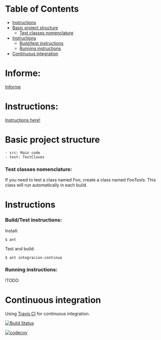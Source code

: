 # Table of Contents
* [Instructions](#instructions)
* [Basic project structure](#basic-project-structure)
    * [Test classes nomenclature](#test-classes-nomenclature)
* [Instructions](#instructions)
    * [Build/test instructions](#buildtest-instructions)
    * [Running instructions](#running-instructions)
* [Continuous integration](#ci)

# Informe:
[Informe](https://www.overleaf.com/1212469133rwtksrpprgrt)

# Instructions:
[Instructions here!](https://docs.google.com/document/d/1OnD7ZRBIIZvv1snlR64WYj33abb-G3OODbTMaystsU8/edit#)

# Basic project structure
    - src: Main code
    - test: TestClases
    
### Test classes nomenclature:
If you need to test a class named _Foo_, create a class named _FooTests_.
This class will run automatically in each build.

# Instructions
### Build/Test instructions:
Install:
```
$ ant
```
Test and build:
```
$ ant integracion-continua
```
### Running instructions:
!TODO

# Continuous integration
Using [Travis CI](https://travis-ci.com/NicoDeGiacomo/ALG3-TP2) for continuous integration.

[![Build Status](https://travis-ci.com/NicoDeGiacomo/ALG3-TP2.svg?token=RnGp7rRLSaxceY1rovxE&branch=master)](https://travis-ci.com/NicoDeGiacomo/ALG3-TP2)

[![codecov](https://codecov.io/gh/NicoDeGiacomo/ALG3-TP2/branch/master/graph/badge.svg?token=IqboQTdsN6)](https://codecov.io/gh/NicoDeGiacomo/ALG3-TP2)
